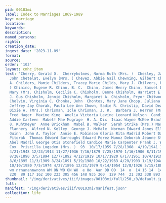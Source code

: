 ```yaml
---
pid: 00103mi
label: Index to Marriages 1869-1989
key: marriage
location: 
keywords: 
description: 
named_persons: 
rights: 
creation_date: 
ingest_date: '2023-11-09'
format: 
source: 
order: '103'
layout: cmhc_item
text: 'Cherry, Gerald D.  Cherryholmes, Norma Ruth (Mrs. )  Chesley, James Chesnick,
  John Chetelat, Evelyn (Mrs. ) Chevez, Abbie Gail Chewning, Gilbert Childers, Clyde
  A. Childers, Mamie Childers, Tracey Marie Childs, Mary J. Chilvers, Frances (Mrs.
  ) Chinino, Eugene R. Chinn, B. C.  Chinn, James Henry Chinn, Samuel L. Chisham,
  Mary (Mrs. Chisholm, Cecilia C. Chisholm, Denne Chisholm, Harriett E. Chisholm,
  J. Gus Chisholm, Jennie Chisholm, Margaret A. Chisholm, Pryor Chitwood, Ronald Moody
  Cholvin, Virginia C. Chonka, John  Chontos, Mary Jane Chopp, Juliana Geralyn Chorak,
  Jeffrey Jay Chorak, Paula Lee Ann Chown, Sadie R. Chrislip, David Dean Chrisman,
  Dixie A. (Mrs.) Chrisman, Icle Chrisman, J. R.  Barbara J. Herron (Mrs. ) Benjamin
  Fred Hager  Maxine King  Amelia Victoria Levine Leonard Nelson  Candido A. Martinez
  Addie Carteen  Mabel! Mae Mugrage  H. A. Dix  Isaac Wayne McKee Braxton H. Martin  Edgar
  0. Kuhtmeyer  Anne Brickham  Mabel B. Walker  Sarah Strike (Mrs.) Mary A. Swan  Thomas
  Flannery  Alfred N. Kelley  George J. McHale  Norman Edward Jones Ella Fisher  James
  Quinn  John A. Taylor  Annie E. Robinson Gloria Rita Madrid Robert Dale Collar Tekla
  Pitorak  Thomas Edward Burroughs Edward Perez Munoz Deborah Jeanne Stepisnik Ernest
  Abel Madril George Otis Stonefield Candice Marie Carpenter Frank J. Windolph Lonnie
  Cox  Priscilla Logsden (Mrs. )  93  10/17/1959 7/28/1968  4/19/1941 12/23/1914 9/11/1937
  4/21/1948 12/23/1913 11/27/1936 7/16/1879 7/25/1970 1/16/1906 8/11/1907 2/9/1944
  8/28/1890 3/5/1894 12/7/1892 4/12/1919 10/17/1920 6/17/1961 10/4/1919 3/28/1893
  8/6/1895 11/3/1909 8/24/1891 5/19/1980 10/22/1933 4/20/1903 1/19/1944 7/14/1978
  10/10/1980 7/5/1974 4/27/1896 12/21/1979 9/14/1954 12/8/1926 5/15/1880  10 12  e
  wm nrnanannwnonn WM ON WO ON WO  e Oo  Aan DD OO  14  o  14 15 14  14  37 202  247
  220  89 117 162 100 223 305 456 148 935 260  129 744  21 302 338 893 284 177 '
thumbnail: "/img/derivatives/iiif/images/00103mi/full/250,/0/default.jpg"
full: 
manifest: "/img/derivatives/iiif/00103mi/manifest.json"
collection: life
---
```


